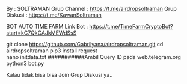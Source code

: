 By : SOLTRAMAN
Grup Channel : https://t.me/airdropsoltraman
Grup Diskusi : https://t.me/KawanSoltraman

BOT AUTO TIME FARM
Link Bot : https://t.me/TimeFarmCryptoBot?start=kC7QkCAJkMEWdSsS

git clone https://github.com/Gabrilyana/airdropsoltraman.git
cd airdropsoltraman
pip3 install request  
nano initdata.txt ###########Ambil Query ID pada web.telegram.org
python3 bot.py

Kalau tidak bisa bisa Join Grup Diskusi ya..
